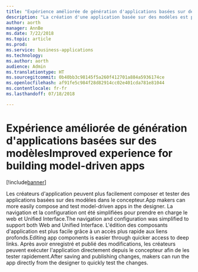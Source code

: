 ```yaml
---
title: "Expérience améliorée de génération d'applications basées sur des modèles"
description: "La création d'une application basée sur des modèles est plus facile pour configurer la navigation, ainsi que la sélection et la modification des composants basés sur des modèles"
author: aorth
manager: AnnBe
ms.date: 7/22/2018
ms.topic: article
ms.prod: 
ms.service: business-applications
ms.technology: 
ms.author: aorth
audience: Admin
ms.translationtype: HT
ms.sourcegitcommit: 0b40bb3c98145f5a260f412701a884a5936174ce
ms.openlocfilehash: af91fe5c984f28d82914cc02e401cda781e81044
ms.contentlocale: fr-fr
ms.lasthandoff: 07/18/2018

---
```

# <a name="improved-experience-for-building-model-driven-apps"></a><span data-ttu-id="de53f-103">Expérience améliorée de génération d'applications basées sur des modèles</span><span class="sxs-lookup"><span data-stu-id="de53f-103">Improved experience for building model-driven apps</span></span>


[!include[banner](../../includes/banner.md)]

<span data-ttu-id="de53f-104">Les créateurs d'application peuvent plus facilement composer et tester des applications basées sur des modèles dans le concepteur.</span><span class="sxs-lookup"><span data-stu-id="de53f-104">App makers can more easily compose and test model-driven apps in the designer.</span></span> <span data-ttu-id="de53f-105">La navigation et la configuration ont été simplifiées pour prendre en charge le web et Unified Interface.</span><span class="sxs-lookup"><span data-stu-id="de53f-105">The navigation and configuration was simplified to support both Web and Unified Interface.</span></span> <span data-ttu-id="de53f-106">L'édition des composants d'application est plus facile grâce à un accès plus rapide aux liens profonds.</span><span class="sxs-lookup"><span data-stu-id="de53f-106">Editing app components is easier through quicker access to deep links.</span></span> <span data-ttu-id="de53f-107">Après avoir enregistré et publié des modifications, les créateurs peuvent exécuter l'application directement depuis le concepteur afin de les tester rapidement.</span><span class="sxs-lookup"><span data-stu-id="de53f-107">After saving and publishing changes, makers can run the app directly from the designer to quickly test the changes.</span></span>

